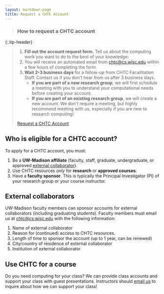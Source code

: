 ```yaml
---
layout: markdown-page
title: Request a CHTC Account
---
```


> ### How to request a CHTC account
{:.tip-header}

<blockquote class="tip">

<ol>
<li> <b>Fill out the account request form.</b> Tell us about the computing work you want to do to the best of your knowledge.</li>
<li>You will receive an automated email from <a href="mailto:chtc@cs.wisc.edu">chtc@cs.wisc.edu</a> within a few hours of completing the form.</li>
<li><b>Wait 2-3 business days</b> for a follow-up from CHTC Facailitation Staff. Contact us if you don't hear from us after 3 business days.
	<ul>
	<li><b>If you are part of a new research group</b>, we will first schedule a meeting with you to understand your computational needs before creating your account.</li>
	<li><b>If you are part of an existing research group</b>, we will create a new account. We don't require a meeting, but highly recommend meeting with us, especially if you are new to research computing!</li>
	</ul>
</li>
</ol>

<div class="d-flex mb-3">
	<div class="p-3 m-auto">
		<a class="btn btn-primary" href="https://uwmadison.co1.qualtrics.com/jfe/form/SV_8f6nTgaaVhefdmS">Request a CHTC Account</a>
	</div>
</div>

</blockquote>

## Who is eligible for a CHTC account?

To apply for a CHTC account, you must:

1. Be a **UW-Madison affiliate** (faculty, staff, graduate, undergraduate, or approved [external collaborator](#external-collaborators)).
1. Use CHTC resources *only* for **research** or **approved courses**.
1. Have a **faculty sponsor**. This is typically the Principal Investigator (PI) of your research group or your course instructor.


## External collaborators

UW-Madison faculty members can sponsor accounts for external collaborators (including graduating students). Faculty members must email us at [chtc@cs.wisc.edu](mailto:chtc@cs.wisc.edu) with the following information:

1. Name of external collaborator
2. Reason for (continued) access to CHTC resources.
3. Length of time to sponsor the account (up to 1 year, can be renewed)
4. City/country of residence of external collaborator
5. Institution of external collaborator

## Use CHTC for a course

Do you need computing for your class? We can provide class accounts and support your class with guest presentations. Instructors should [email us](mailto:chtc@cs.wisc.edu) to inquire about how we can support your class! 